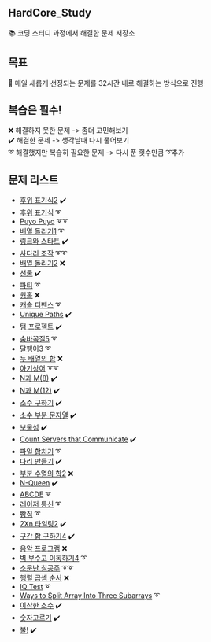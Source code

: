 ## HardCore_Study
📚 코딩 스터디 과정에서 해결한 문제 저장소

## 목표
🥇 매일 새롭게 선정되는 문제를 32시간 내로 해결하는 방식으로 진행

## 복습은 필수!
❌ 해결하지 못한 문제 -> 좀더 고민해보기\
✔️ 해결한 문제 -> 생각날때 다시 풀어보기\
➰ 해결했지만 복습히 필요한 문제 -> 다시 푼 횟수만큼 ➰추가

## 문제 리스트
  - [후위 표기식2](https://www.acmicpc.net/problem/1935) ✔️
  - [후위 표기식](https://www.acmicpc.net/problem/1918) ➰
  - [Puyo Puyo](https://www.acmicpc.net/problem/11559) ➰➰
  - [배열 돌리기1](https://www.acmicpc.net/problem/16926) ➰
  - [링크와 스타트](https://www.acmicpc.net/problem/15661) ✔️
  - [사다리 조작](https://www.acmicpc.net/problem/15684) ➰➰
  - [배열 돌리기2](https://www.acmicpc.net/problem/16927) ❌
  - [선물](https://www.acmicpc.net/problem/1166) ✔️
  - [파티](https://www.acmicpc.net/problem/1238) ➰
  - [웜홀](https://www.acmicpc.net/problem/1865) ❌
  - [캐슬 디펜스](https://www.acmicpc.net/problem/17135) ➰
  - [Unique Paths](https://leetcode.com/problems/unique-paths/) ✔️
  - [텀 프로젝트](https://www.acmicpc.net/problem/9466) ✔️
  - [숨바꼭질5](https://www.acmicpc.net/problem/17071) ➰
  - [달팽이3](https://www.acmicpc.net/problem/1959) ➰
  - [두 배열의 합](https://www.acmicpc.net/problem/2143) ❌
  - [아기상어](https://www.acmicpc.net/problem/16236) ➰➰
  - [N과 M(8)](https://www.acmicpc.net/problem/15657) ✔️
  - [N과 M(12)](https://www.acmicpc.net/problem/15666) ✔️
  - [소수 구하기](https://www.acmicpc.net/problem/1929) ✔️
  - [소수 부분 문자열](https://www.acmicpc.net/problem/5636) ✔️
  - [보물섬](https://www.acmicpc.net/problem/2589) ✔️
  - [Count Servers that Communicate](https://leetcode.com/problems/count-servers-that-communicate/) ✔️
  - [파일 합치기](https://www.acmicpc.net/problem/11066) ➰
  - [다리 만들기](https://www.acmicpc.net/problem/2146) ✔️
  - [부분 수열의 합2](https://www.acmicpc.net/problem/1208) ❌
  - [N-Queen](https://www.acmicpc.net/problem/9663) ✔️
  - [ABCDE](https://www.acmicpc.net/problem/13023) ➰
  - [레이저 통신](https://www.acmicpc.net/problem/6087) ➰
  - [빵집](https://www.acmicpc.net/problem/3109) ➰
  - [2Xn 타일링2](https://www.acmicpc.net/problem/11727) ✔️
  - [구간 합 구하기4](https://www.acmicpc.net/problem/11659) ✔️
  - [음악 프로그램](https://www.acmicpc.net/problem/2623) ❌
  - [벽 부수고 이동하기4](https://www.acmicpc.net/problem/16946) ➰
  - [소문난 칠공주](https://www.acmicpc.net/problem/1941) ➰➰
  - [행렬 곱셈 순서](https://www.acmicpc.net/problem/11049) ❌
  - [IQ Test](https://www.acmicpc.net/problem/1111) ➰
  - [Ways to Split Array Into Three Subarrays](https://leetcode.com/problems/ways-to-split-array-into-three-subarrays/) ➰
  - [이상한 소수](https://www.acmicpc.net/problem/2023) ✔️
  - [숫자고르기](https://www.acmicpc.net/problem/2668) ✔️
  - [불!](https://www.acmicpc.net/problem/5427) ✔️
